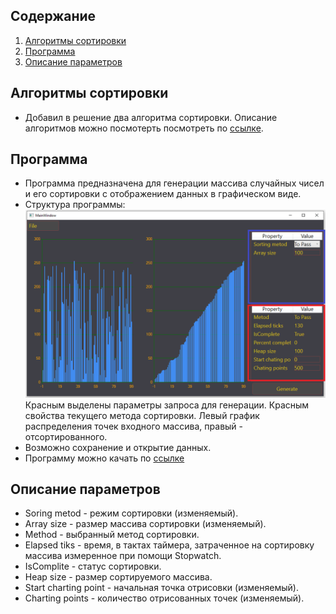 ## Содержание
1. [Алгоритмы сортировки](#алгоритмы-сортировки)
2. [Программа](#программа)
3. [Описание параметров](#описание-параметров)

## Алгоритмы сортировки
- Добавил в решение два алгоритма сортировки. Описание алгоритмов можно посмотерть посмотреть по [ссылке]().

## Программа
- Программа предназначена для генерации массива случайных чисел и его сортировки с отображением данных в графическом виде.
- Структура программы:
![меню сериал порт](/SortModels/Images/Screenshot_2.png)
Красным выделены параметры запроса для генерации. Красным свойства текущего метода сортировки. Левый график распределения точек входного массива, правый - отсортированного.
- Возможно сохранение и открытие данных.
- Программу можно качать по [ссылке](https://downgit.github.io/#/home?url=https://github.com/xSouln/SortModels/tree/master/SortModels/bin/Debug)

## Описание параметров
- Soring metod - режим сортировки (изменяемый).
- Array size - размер массива сортировки (изменяемый).
- Method - выбранный метод сортировки.
- Elapsed tiks - время, в тактах таймера, затраченное на сортировку массива измеренное при помощи Stopwatch.
- IsComplite - статус сортировки.
- Heap size - размер сортируемого массива.
- Start charting point - начальная точка отрисовки (изменяемый).
- Сharting points - количество отрисованных точек (изменяемый).
